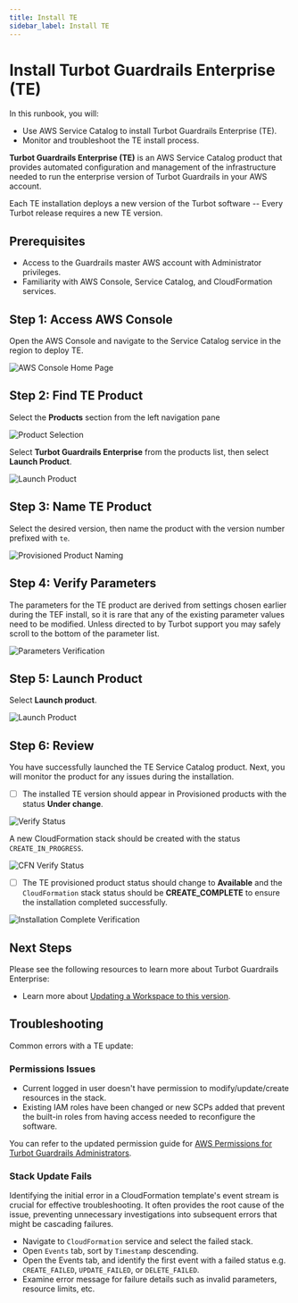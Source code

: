 ```yaml
---
title: Install TE
sidebar_label: Install TE
---
```


# Install Turbot Guardrails Enterprise (TE)

In this runbook, you will:
- Use AWS Service Catalog to install Turbot Guardrails Enterprise (TE).
- Monitor and troubleshoot the TE install process.

**Turbot Guardrails Enterprise (TE)** is an AWS Service Catalog product that provides automated configuration and management of the infrastructure needed to run the enterprise version of Turbot Guardrails in your AWS account.

Each TE installation deploys a new version of the Turbot software -- Every Turbot release requires a new TE version.

## Prerequisites

- Access to the Guardrails master AWS account with Administrator privileges.
- Familiarity with AWS Console, Service Catalog, and CloudFormation services.

## Step 1: Access AWS Console

Open the AWS Console and navigate to the Service Catalog service in the region to deploy TE.

![AWS Console Home Page](/images/docs/guardrails/runbooks/enterprise-install/installing-te/install-te-aws-console.png)

## Step 2: Find TE Product

Select the **Products** section from the left navigation pane

![Product Selection](/images/docs/guardrails/runbooks/enterprise-install/installing-te/install-te-product-selection.png)

Select **Turbot Guardrails Enterprise** from the products list, then select **Launch Product**.

![Launch Product](/images/docs/guardrails/runbooks/enterprise-install/installing-te/install-te-launch-product.png)

## Step 3: Name TE Product

Select the desired version, then name the product with the version number prefixed with `te`.

![Provisioned Product Naming](/images/docs/guardrails/runbooks/enterprise-install/installing-te/install-te-product-naming.png)

## Step 4: Verify Parameters

The parameters for the TE product are derived from settings chosen earlier during the TEF install, so it is rare that any of the existing parameter values need to be modified. Unless directed to by Turbot support you may safely scroll to the bottom of the parameter list.

![Parameters Verification](/images/docs/guardrails/runbooks/enterprise-install/installing-te/install-te-parameters-verification.png)

## Step 5: Launch Product

Select **Launch product**.

![Launch Product](/images/docs/guardrails/runbooks/enterprise-install/installing-te/install-te-launch.png)

## Step 6: Review

You have successfully launched the TE Service Catalog product. Next, you will monitor the product for any issues during the installation.

- [ ] The installed TE version should appear in Provisioned products with the status **Under change**.

![Verify Status](/images/docs/guardrails/runbooks/enterprise-install/installing-te/install-te-verify-install.png)

A new CloudFormation stack should be created with the status `CREATE_IN_PROGRESS`.

![CFN Verify Status](/images/docs/guardrails/runbooks/enterprise-install/installing-te/install-te-cfn-status.png)

- [ ] The TE provisioned product status should change to **Available** and the `CloudFormation` stack status should be **CREATE_COMPLETE** to ensure the installation completed successfully.

![Installation Complete Verification](/images/docs/guardrails/runbooks/enterprise-install/installing-te/install-te-install-complete-status.png)

## Next Steps

Please see the following resources to learn more about Turbot Guardrails Enterprise:

- Learn more about [Updating a Workspace to this version](https://turbot.com/guardrails/docs/enterprise/updating-stacks/update-workspace#updating-the-workspace).

## Troubleshooting

Common errors with a TE update:

### Permissions Issues

- Current logged in user doesn't have permission to modify/update/create resources in the stack.
- Existing IAM roles have been changed or new SCPs added that prevent the built-in roles from having access needed to reconfigure the software.

You can refer to the updated  permission guide for [AWS Permissions for Turbot Guardrails Administrators](https://turbot.com/guardrails/docs/enterprise/FAQ/admin-permissions#aws-permissions-for-turbot-guardrails-administrators).

### Stack Update Fails

Identifying the initial error in a CloudFormation template's event stream is crucial for effective troubleshooting. It often provides the root cause of the issue, preventing unnecessary investigations into subsequent errors that might be cascading failures.

- Navigate to `CloudFormation` service and select the failed stack.
- Open `Events` tab, sort by `Timestamp` descending.
- Open the Events tab, and identify the first event with a failed status e.g. `CREATE_FAILED`, `UPDATE_FAILED`, or `DELETE_FAILED`.
- Examine error message for failure details such as invalid parameters, resource limits, etc.
